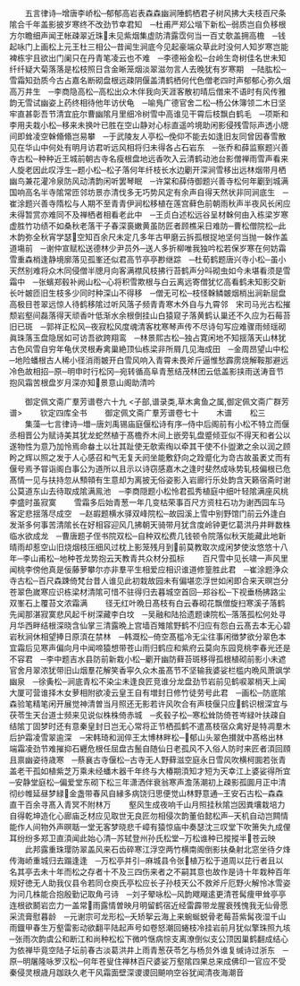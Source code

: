 <!-- { "loadSidebar": true } -->
　　五言律诗─增唐李峤松─郁郁高岩表森森幽涧陲鹤栖君子树风拂大夫枝百尺条隂合千年盖影披岁寒终不改劲节幸君知　─杜甫严郑公堦下新松─弱质岂自负移根方尔瞻细声闻玊帐疎翠近珠未见紫烟集虚防清露霑何当一百丈欹盖拥高檐　─钱起咏门上画松上元王杜三相公─昔闻生涧底今见起豪端众草此时没何人知岁寒岂能裨栋宇且欲出门阑只在丹青笔凌云也不难　─李德裕金松─台岭生竒树佳名世未知纤纤疑大菊落落是松枝照日含金晰笼烟淡翠滋勿言人去晚犹有岁寒期　─陆肱松─雪霜知劲质今古占嘉名断砌盘根远疎阴偃盖清鹤栖何代色僧老四时声郁郁心弥久烟高万井生　─李商隐高松─高松出众木伴我向天涯客散初晴后僧来不语时有风传雅韵无雪试幽姿上药终相待他年访伏龟　─喻鳬广德官舍二松─杨公休簿领二木日坚牢直甚彰吾节清宜庇尔曹幽隂月里细冷树雪中高谁见干霄后枝飘白鹤毛　─项斯和李用夫栽小松─移来未换叶已胜在空山静对心标直遥吟境助闲影侵残雪际声透小牕间即耸凌空榦翛翛岂易攀　─于武陵友人亭松─俛仰不能去如逢旧友同曾因春雪散见在华山中何处有明月访君听远风相将归未得各占石岩东　─张乔和薛监察题兴善寺古松─种种近王城前朝古寺名瘦根盘地远香吹入云清鹤动池台影僧禅雨雪声看来人旋老因此叹浮生─题小松─松子落何年纤枝长水边劚开深涧雪移出远林烟带月栖幽鸟兼花灌冷泉防风动清韵闲听罢琴眠　─许棠和薛侍御题兴善寺松何年劚到城满国响高名半寺隂常匝邻坊景亦清伐多无巧势风定有余声自得天然状非同涧底生　─崔涂题兴善寺隋松与人期不至青青伊涧松移植在莲宫藓色前朝雨秋声半夜风长闲应未得暂赏亦难同不及禅栖者相看老此中　─王贞白述松远谷呈材榦何由入栋梁岁寒虚胜竹功绩不如桑秋老落干子春深裛嫩黄虽防匠者顾樵采日难防─曹松僧院松─此木韵弥全秋宵学瑟空知百余尺未定几多年古甲磨云拆孤根捉地坚何当抛一榦作盖道塲前　─谢仲宣赋松送德林少尹员外─送人多折柳唯我独吟松若保岁寒在何妨霜雪重森梢逢静境廓落见孤峯还似君高节亭亭尠继踪　─杜荀鹤题唐兴寺小松─虽小天然别难将众木同侵僧半牕月向客满襟风枝拂行苔鹤声分呌砌虫如今未堪看须是雪霜中　─张蠙郑毂补阙山松─心将积雪欺根与白云离远寄僧犹忆高看鹤未知影交新长叶皴匝旧生枝多少同时种深山不得移　─僧无可松─枝怪榦鳞皴烟梢出涧新屈盘高极目苍翠远惊人待鹤移隂过听风落子频青青寒木外自与九霄邻　宋司马光古松摧颓岩壑间磊落得天顽香叶低渐水余根倒挂山白猿窥子落黄鹤认巢还不久应为石莓苔旧已斑　─郭祥正松风─夜寂松风度魂清客枕寒琴声传不尽诗句写应难骤雨倾瑶砌眞珠落玉盘隐居如可访吾欲跨翔鸾　─林景熙古松─独占寛闲地不知揺落天山林犹古色风雪自穷年龟伏灵根寿禽巢絶顶仙栋梁非所屑几见海成田　─金周昂望山中松─地险蟠根古人稀小径消雨皴开白雪风响入青霄未畏斧斤逼惟愁霹雳烧解鞍那避远冷色故相招─原─明申时行松冈─宛转循高阜青葱结茂林团云低盖影挟雨送涛音节抱风霜苦根盘岁月深亦知景意山阁助清吟











　　御定佩文斋广羣芳谱卷六十九
<子部,谱录类,草木禽鱼之属,御定佩文斋广群芳谱>
　　钦定四库全书
　　御定佩文斋广羣芳谱卷七十
　　木谱
　　松三
　　集藻─七言律诗─増─唐刘禹锡庙庭偃松诗有序─侍中后阁前有小松不特立而偃丞相晋公为赋诗美其犹龙蛇然植于髙檐乔木间上嵌旁轧盘蹙倾亚似不得天和者公以遂物性为意乃加怜焉命畚土以壮其趾使无欹索绹以牵其干使不仆盥漱之余以润之顾盻之辉以照之发于人心感召和气无复夭阏坐能敷舒向之跧蹙化为竒古故虽袤丈而有偃号焉予甞诣阁白事公为道所以且示以诗窃感嘉木之逢时斐然成咏势轧枝偏根已危髙情一见与扶持忽从顦顇有生意却为离披无俗姿影入岩廊行乐处韵含天籁宿斋时谢公莫道东山去待取成隂满鳯池　─李商隠题小松怜君孤秀植庭中细叶轻隂满座风桃李盛时虽寂寞
　　雪霜多后始青葱一年几变枯荣事百尺方资柱石功为谢西园车马客定悲揺落尽成空　─赵嘏题横水驿双峰院松─故园溪上雪中别野馆门前云外逢白发渐多何事苦清隂长在好相容迎风几拂朝天骑带月犹含度岭钟更忆葛洪丹井畔数株临水欲成龙　─曹唐题子侄书院双松─自种双松费几钱顿令院落似秋天能藏此地新晴雨却惹空山旧烧烟枝压细风过枕上影笼残月到前莫教取次成闲梦使汝悠悠十八年─李山甫松─地种苍龙势抱云天教青共众材分孤标
　　百尺雪中见长啸一声风里闻桃李傍他真是佞藤萝攀尔亦非羣平生相爱应相识谁道修篁胜此君　─崔涂题浄众寺古松─百尺森踈倚梵台昔人谁见此初栽故园未有偏堪恋浮世如闲即合来天暝岂分苍翠色嵗寒应识栋梁材清隂可惜不驻得归去暮城空首回─郑谷松─下视垂杨拂路尘双峯石上覆苔文浓霜满
　　径无红叶晩日髙枝有白云春砌花飘僧旋扫寒溪子落鹤先闻那湛寂寞悲风起千树深藏李白坟　─吴融和陆拾遗题谏院松─落落孤松何处寻月华西畔结根深晓含仙掌三清露晩上宫墙百雉隂野鹤不归应有怨白云髙去本无心碧岩秋涧休相望捧日原湏在禁林　─韩溉松─倚空髙槛冷无尘往事闲徴梦欲分翠色本宜霜后见寒声偏向月中闻啼猿想带苍山雨归鹤应和紫府云莫向东园竞桃李春光还是不容君　─李中题吉水县防前新栽小松─劚开幽防藓苔斑移得孤根植砌前影小未遮官舍月翠浓犹带旧山烟羣花解笑香寜久众木虽髙节不坚输我婆娑栏槛内晩风萧飒学幽泉　─徐夤松─涧底青松不染尘未逢良匠竞谁分龙盘劲节岩前见鹤唳翠梢天上闻大厦可营谁择木女萝相附欲凌云皇王自有増封日修竹徒劳号此君　─画松─防底隂森验笔精笔闲开展觉神清曽当月照还无影若许风吹合有声枝偃只应鹤识根深宜与茯苓生天台道士频来见说似株株倚赤城　─炙毂子松─寒松耸防倚苍岑緑叶扶疎自结隂丁固梦时还有意秦皇封日岂无心常将正节栖孤鹤不遣髙枝宿众禽好是特凋羣木后护霜凌雪翠逾深　─宋韩琦和润倅王太博林畔松─郁山头翠色攅就中髙格出林端霜凌劲节难摧抑石纒危根任屈盘古鬛自随仙日老孤风不入俗人防时来匠者湏回頋且禀幽姿待歳寒　─蔡襄古寺偃松─古寺无人野藓滋空庭永日雪风吹横柯圎若张青盖老干孤如植紫芝万乘未经蟠木器千年终与大椿期湏知才短为天幸江上婆娑得所宜　─安静堂庭松─偏爱堂东砌下松三年潇洒伴衰翁寒声澹荡潮初上疎影孤圎月正中清彻纱帷延昼梦緑金盏带春风自縁多病饶归思便觉山林野意通─王安石古松─森森直干百余寻髙入青冥不附林万
　　壑风生成夜响千山月照挂秋隂岂因粪壤栽培力自得乾坤造化心廊庙乏材应见取世无良匠勿相侵次韵董伯懿松声─天机自动岂闗情能作人间物外声暝聒一堂无客梦晓悲千嶂有猿惊庙中奏瑟沈三叹堂下吹箫失九成俚耳纷纷多郑卫直湏闻此始心清─苏轼登州孙氏松堂─万松谁种已摐摐半苍云映
　　此邦露重珠璎防翠盖风来石齿碎寒江浮空两竹横南阁倒影扶桑射北窓坐待夕烽传海峤重城归去蹋逢逢　─万松亭并引─麻城县令张植万松于道周以芘行者且以名其亭去未十年而松之存者十不及三四伤来者之不嗣其意也故作是诗十年栽种百年规好徳无人助我仪县令若同仓庾氏亭松应长子孙枝天公不救斧斤厄野火解怜冰雪姿为问几株能合抱殷勤记取角弓诗　─刘子翚咏松─风韵飕飗逺更清苍髯痩甲耸亭亭连根欲鬭岩峦力一盖常雨露情曽映月明留鹤宿近经雷霹带龙腥衰残愧我无仙骨愿采流膏慰暮龄　─元谢宗可龙形松─夭矫挐云海上来蜿蜒蜕骨老莓苔紫髯夜湿千山雨鐡甲春生万壑雷影动欲翻平陆起声号如卷怒潮回蜷枝冷挂岩前月犹似擎珠照九垓　─张雨次韵虞公和断江和尚种松松下微吟惬病悰支离潦倒似支公顶因巢鹤翻成结心为依禅毕竟空陆子坛前春古淡葛洪井上雨青葱茯苓乞与杨贠外谁复缄诗过浙东　─原─明屠隆咏罗汉松─何年苍叟住禅林百尺婆娑万壑隂四果总来成佛印一官应不受秦侵灵根歳月跏趺久老干风霜面壁深谡谡回飇响空谷犹闻清夜海潮音
